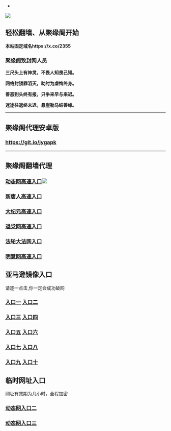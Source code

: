 * 
![](https://raw.githubusercontent.com/hao369/a/master/j.jpg)



## 轻松翻墙、从聚缘阁开始

**本站固定域名https://x.co/2355**

### 聚缘阁致封网人员

**三尺头上有神灵，不畏人知畏己知。**

**网络封锁罪滔天，助纣为虐悔终身。**

**善恶到头终有报，只争来早与来迟。**

**迷途往返终未迟，悬崖勒马结善缘。**

***



##  聚缘阁代理安卓版

### https://git.io/jygapk


***



## 聚缘阁翻墙代理 

### [动态网高速入口](https://7hls06nwpb.execute-api.ap-northeast-2.amazonaws.com/25847ki/?id=2)![](https://raw.githubusercontent.com/hao369/a/master/jygdl.gif)



### [新唐人高速入口](https://7hls06nwpb.execute-api.ap-northeast-2.amazonaws.com/25847ki/?id=5)

### [大纪元高速入口](https://7hls06nwpb.execute-api.ap-northeast-2.amazonaws.com/25847ki/?id=7)

### [退党网高速入口](https://7hls06nwpb.execute-api.ap-northeast-2.amazonaws.com/25847ki/?id=8)

### [法轮大法网入口](https://7hls06nwpb.execute-api.ap-northeast-2.amazonaws.com/25847ki/?id=15)

### [明慧网高速入口](https://7hls06nwpb.execute-api.ap-northeast-2.amazonaws.com/25847ki/?id=3)

## 亚马逊镜像入口 

请逐一点击,你一定会成功破网

### **[入口一](http://x.co/2244)** **[入口二](http://x.co/3824)**


### **[入口三](https://s3.eu-central-1.amazonaws.com/jyg3/index.html)**  **[入口四](https://s3-ap-southeast-1.amazonaws.com/jyg4/index.html)**

### **[入口五](https://s3.ap-south-1.amazonaws.com/jyg5/index.html)**  **[入口六](https://s3-us-west-1.amazonaws.com/jyg6/index.html)**


###  **[入口七](https://s3-us-west-2.amazonaws.com/jyg7/index.html)**  **[入口八](https://s3-eu-west-1.amazonaws.com/jyg8/index.html)**


###  **[入口九](https://s3-ap-northeast-1.amazonaws.com/jyg9/index.html)**  **[入口十](https://s3.amazonaws.com/dtw/index.html)**



## 临时网址入口 

网址有效期为几小时，全程加密

### [动态网入口二](https://x.co/ddg)

### [动态网入口三](https://x.co/ddf)



